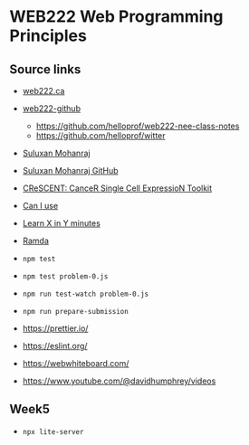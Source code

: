 # WEB222   Web Programming Principles

## Source links

- [web222.ca](https://web222.ca/)
- [web222-github](https://github.com/sictweb/web222)
    - https://github.com/helloprof/web222-nee-class-notes
    - https://github.com/helloprof/witter

- [Suluxan Mohanraj](https://www.linkedin.com/in/suluxan/)
- [Suluxan Mohanraj GitHub](https://github.com/helloprof/web222-nee-class-notes)

- [CReSCENT: CanceR Single Cell ExpressioN Toolkit](https://crescent.cloud/)

- [Can I use](https://caniuse.com/)
- [Learn X in Y minutes](https://learnxinyminutes.com/)
- [Ramda](https://ramdajs.com/)

- `npm test`
- `npm test problem-0.js`
- `npm run test-watch problem-0.js`
- `npm run prepare-submission`

- https://prettier.io/
- https://eslint.org/
- https://webwhiteboard.com/

- https://www.youtube.com/@davidhumphrey/videos

## Week5

- `npx lite-server`
